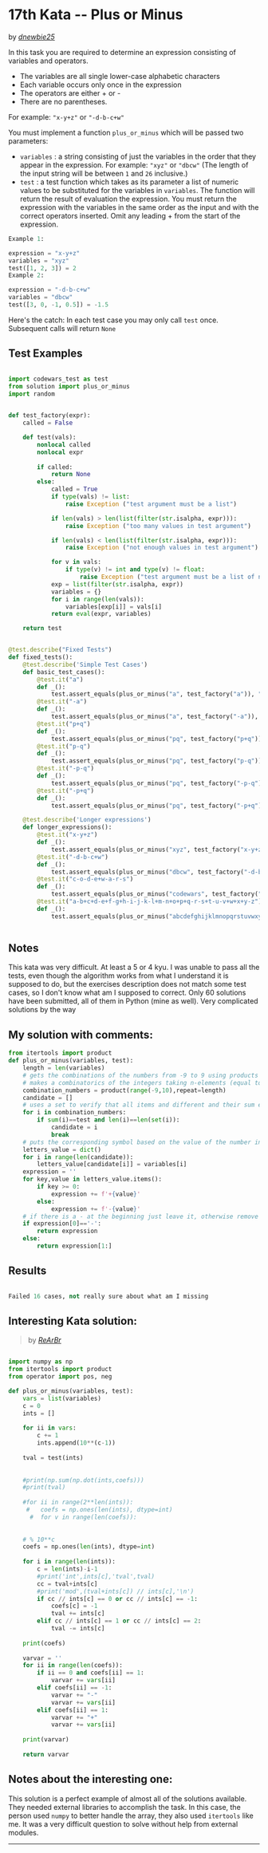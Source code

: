 # 17th Kata -- Plus or Minus





by *[dnewbie25](https://www.codewars.com/users/dnewbie25)*


In this task you are required to determine an expression consisting of variables and operators.

- The variables are all single lower-case alphabetic characters
- Each variable occurs only once in the expression
- The operators are either + or -
- There are no parentheses.

For example: `"x-y+z"` or `"-d-b-c+w"`

You must implement a function `plus_or_minus` which will be passed two parameters:

- `variables` : a string consisting of just the variables in the order that they appear in the expression. For example: `"xyz"` or `"dbcw"` (The length of the input string will be between `1` and `26` inclusive.)
- `test` : a test function which takes as its parameter a list of numeric values to be substituted for the variables in `variables`. The function will return the result of evaluation the expression.
You must return the expression with the variables in the same order as the input and with the correct operators inserted. Omit any leading + from the start of the expression.

```py
Example 1:

expression = "x-y+z"
variables = "xyz"
test([1, 2, 3]) = 2
Example 2:

expression = "-d-b-c+w"
variables = "dbcw"
test([3, 0, -1, 0.5]) = -1.5
```
Here's the catch: In each test case you may only call `test` once. Subsequent calls will return `None`


## Test Examples

```py

import codewars_test as test
from solution import plus_or_minus
import random

       
def test_factory(expr):
    called = False

    def test(vals):
        nonlocal called
        nonlocal expr
        
        if called:
            return None
        else:
            called = True
            if type(vals) != list:
                raise Exception ("test argument must be a list")

            if len(vals) > len(list(filter(str.isalpha, expr))):
                raise Exception ("too many values in test argument")

            if len(vals) < len(list(filter(str.isalpha, expr))):
                raise Exception ("not enough values in test argument")

            for v in vals:
                if type(v) != int and type(v) != float:
                    raise Exception ("test argument must be a list of numeric values")
            exp = list(filter(str.isalpha, expr))
            variables = {}
            for i in range(len(vals)):
                variables[exp[i]] = vals[i]
            return eval(expr, variables)

    return test


@test.describe("Fixed Tests")
def fixed_tests():
    @test.describe('Simple Test Cases')
    def basic_test_cases():
        @test.it("a")
        def _():
            test.assert_equals(plus_or_minus("a", test_factory("a")), "a")
        @test.it("-a")
        def _():
            test.assert_equals(plus_or_minus("a", test_factory("-a")), "-a")
        @test.it("p+q")
        def _():
            test.assert_equals(plus_or_minus("pq", test_factory("p+q")), "p+q")
        @test.it("p-q")
        def _():
            test.assert_equals(plus_or_minus("pq", test_factory("p-q")), "p-q")
        @test.it("-p-q")
        def _():
            test.assert_equals(plus_or_minus("pq", test_factory("-p-q")), "-p-q")
        @test.it("-p+q")
        def _():
            test.assert_equals(plus_or_minus("pq", test_factory("-p+q")), "-p+q")

    @test.describe('Longer expressions')
    def longer_expressions():
        @test.it("x-y+z")
        def _():
            test.assert_equals(plus_or_minus("xyz", test_factory("x-y+z")), "x-y+z")
        @test.it("-d-b-c+w")
        def _():
            test.assert_equals(plus_or_minus("dbcw", test_factory("-d-b-c+w")), "-d-b-c+w")
        @test.it("c-o-d-e+w-a-r-s")
        def _():
            test.assert_equals(plus_or_minus("codewars", test_factory("c-o-d-e+w-a-r-s")), "c-o-d-e+w-a-r-s")
        @test.it("a-b+c+d-e+f-g+h-i-j-k-l+m-n+o+p+q-r-s+t-u-v+w+x+y-z")
        def _():
            test.assert_equals(plus_or_minus("abcdefghijklmnopqrstuvwxyz", test_factory("a-b+c+d-e+f-g+h-i-j-k-l+m-n+o+p+q-r-s+t-u-v+w+x+y-z")), "a-b+c+d-e+f-g+h-i-j-k-l+m-n+o+p+q-r-s+t-u-v+w+x+y-z")



```


## Notes

This kata was very difficult. At least a 5 or 4 kyu. I was unable to pass all the tests, even though the algorithm works from what I understand it is supposed to do, but the exercises description does not match some test cases, so I don't know what am I supposed to correct. Only 60 solutions have been submitted, all of them in Python (mine as well). Very complicated solutions by the way

## My solution with comments:

```py
from itertools import product
def plus_or_minus(variables, test):
    length = len(variables)
    # gets the combinations of the numbers from -9 to 9 using products function from itertools
    # makes a combinatorics of the integers taking n-elements (equal to the length of the "variables" parameter)
    combination_numbers = product(range(-9,10),repeat=length)
    candidate = []
    # uses a set to verify that all items and different and their sum equal the "test" value
    for i in combination_numbers:
        if sum(i)==test and len(i)==len(set(i)):
            candidate = i
            break
    # puts the corresponding symbol based on the value of the number in the "candidate" list
    letters_value = dict()
    for i in range(len(candidate)):
        letters_value[candidate[i]] = variables[i]  
    expression = ''
    for key,value in letters_value.items():
        if key >= 0:
            expression += f'+{value}'
        else:
            expression += f'-{value}'
    # if there is a - at the beginning just leave it, otherwise remove it
    if expression[0]=='-':
        return expression
    else:
        return expression[1:]

```


## Results

```py

Failed 16 cases, not really sure about what am I missing

```

## Interesting Kata solution:
> by *[ReArBr](https://www.codewars.com/kata/reviews/65f8713d2a5c600001d40e8a/groups/66d781909547a239de245c28)*

```py

import numpy as np
from itertools import product
from operator import pos, neg

def plus_or_minus(variables, test):
    vars = list(variables)
    c = 0
    ints = []
    
    for ii in vars:
        c += 1
        ints.append(10**(c-1))
        
    tval = test(ints)
    
    
    #print(np.sum(np.dot(ints,coefs)))
    #print(tval)
    
    #for ii in range(2**len(ints)):
     #   coefs = np.ones(len(ints), dtype=int)
      #  for v in range(len(coefs)):
    
    
    # % 10**c
    coefs = np.ones(len(ints), dtype=int)
    
    for i in range(len(ints)):
        c = len(ints)-i-1
        #print('int',ints[c],'tval',tval)
        cc = tval+ints[c]
        #print('mod',(tval+ints[c]) // ints[c],'\n')
        if cc // ints[c] == 0 or cc // ints[c] == -1:
            coefs[c] = -1
            tval += ints[c]
        elif cc // ints[c] == 1 or cc // ints[c] == 2:
            tval -= ints[c]
            
    print(coefs)
    
    varvar = ''
    for ii in range(len(coefs)):
        if ii == 0 and coefs[ii] == 1:
            varvar += vars[ii]
        elif coefs[ii] == -1:
            varvar += "-"
            varvar += vars[ii]
        elif coefs[ii] == 1:
            varvar += "+"
            varvar += vars[ii]
            
    print(varvar)
        
    return varvar

```

## Notes about the interesting one:

This solution is a perfect example of almost all of the solutions available. They needed external libraries to accomplish the task. In this case, the person used `numpy` to better handle the array, they also used `itertools` like me. It was a very difficult question to solve without help from external modules.

---